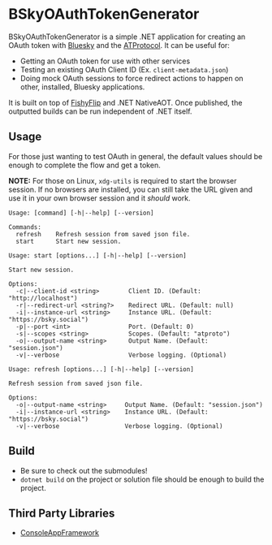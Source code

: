 # BSkyOAuthTokenGenerator

BSkyOAuthTokenGenerator is a simple .NET application for creating an OAuth token with [Bluesky](https://bsky.app) and the [ATProtocol](https://atproto.com/guides/overview). It can be useful for:

- Getting an OAuth token for use with other services
- Testing an existing OAuth Client ID (Ex. `client-metadata.json`)
- Doing mock OAuth sessions to force redirect actions to happen on other, installed, Bluesky applications.

It is built on top of [FishyFlip](https://github.com/drasticactions/fishyflip) and .NET NativeAOT. Once published, the outputted builds can be run independent of .NET itself.

## Usage

For those just wanting to test OAuth in general, the default values should be enough to complete the flow and get a token.

 **NOTE:** For those on Linux, `xdg-utils` is required to start the browser session. If no browsers are installed, you can still take the URL given and use it in your own browser session and it _should_ work.


```
Usage: [command] [-h|--help] [--version]

Commands:
  refresh    Refresh session from saved json file.
  start      Start new session.
```

```
Usage: start [options...] [-h|--help] [--version]

Start new session.

Options:
  -c|--client-id <string>        Client ID. (Default: "http://localhost")
  -r|--redirect-url <string?>    Redirect URL. (Default: null)
  -i|--instance-url <string>     Instance URL. (Default: "https://bsky.social")
  -p|--port <int>                Port. (Default: 0)
  -s|--scopes <string>           Scopes. (Default: "atproto")
  -o|--output-name <string>      Output Name. (Default: "session.json")
  -v|--verbose                   Verbose logging. (Optional)
```

```
Usage: refresh [options...] [-h|--help] [--version]

Refresh session from saved json file.

Options:
  -o|--output-name <string>     Output Name. (Default: "session.json")
  -i|--instance-url <string>    Instance URL. (Default: "https://bsky.social")
  -v|--verbose                  Verbose logging. (Optional)
```

## Build

- Be sure to check out the submodules!
- `dotnet build` on the project or solution file should be enough to build the project.

## Third Party Libraries

- [ConsoleAppFramework](https://github.com/Cysharp/ConsoleAppFramework)
